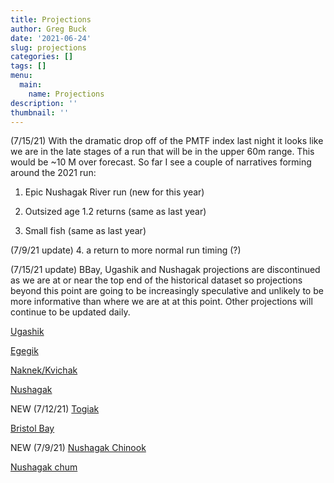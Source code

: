 ```yaml
---
title: Projections
author: Greg Buck
date: '2021-06-24'
slug: projections
categories: []
tags: []
menu:
  main:
    name: Projections  
description: ''
thumbnail: ''
---
```


(7/15/21) With the dramatic drop off of the PMTF index last night it looks like we are in the late stages of a run that will be in the upper 60m range. This would be ~10 M over forecast. So far I see a couple of narratives forming around the 2021 run:

1. Epic Nushagak River run (new for this year)

2. Outsized age 1.2 returns (same as last year)

3. Small fish (same as last year)

(7/9/21 update)
4. a return to more normal run timing (?)

(7/15/21 update)
BBay, Ugashik and Nushagak projections are discontinued as we are at or near the top end of the historical dataset so projections beyond this point are going to be increasingly speculative and unlikely to be more informative than where we are at at this point. Other projections will continue to be updated daily.

[Ugashik](https://rpubs.com/gbbuck/785806)

[Egegik](https://rpubs.com/gbbuck/784666)

[Naknek/Kvichak](https://rpubs.com/gbbuck/785123)

[Nushagak](https://rpubs.com/gbbuck/785460)

NEW (7/12/21)
[Togiak](https://rpubs.com/gbbuck/790519)

[Bristol Bay](https://rpubs.com/gbbuck/786362)


NEW (7/9/21)
[Nushagak Chinook](https://rpubs.com/gbbuck/789607)

[Nushagak chum](https://rpubs.com/gbbuck/789644)
